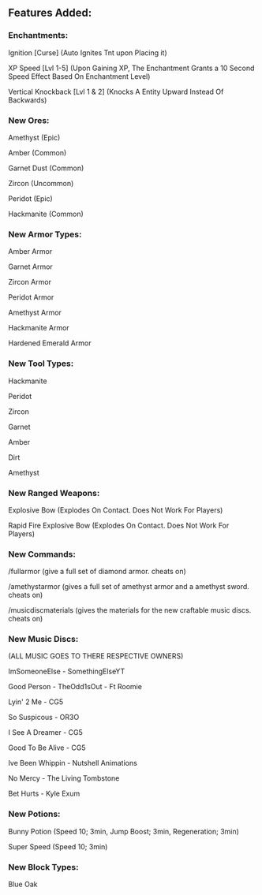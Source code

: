 ## Features Added:

### Enchantments:
Ignition [Curse] (Auto Ignites Tnt upon Placing it)

XP Speed [Lvl 1-5] (Upon Gaining XP, The Enchantment Grants a 10 Second Speed Effect Based On Enchantment Level)

Vertical Knockback [Lvl 1 & 2] (Knocks A Entity Upward Instead Of Backwards)



### New Ores:

Amethyst (Epic)

Amber (Common)

Garnet Dust (Common)

Zircon (Uncommon)

Peridot (Epic)

Hackmanite (Common)


### New Armor Types:

Amber Armor

Garnet Armor

Zircon Armor

Peridot Armor 

Amethyst Armor

Hackmanite Armor

Hardened Emerald Armor

### New Tool Types:

Hackmanite

Peridot

Zircon

Garnet

Amber

Dirt

Amethyst

### New Ranged Weapons:

Explosive Bow (Explodes On Contact. Does Not Work For Players)

Rapid Fire Explosive Bow (Explodes On Contact. Does Not Work For Players)


### New Commands:

/fullarmor (give a full set of diamond armor. cheats on)

/amethystarmor (gives a full set of amethyst armor and a amethyst sword. cheats on)

/musicdiscmaterials (gives the materials for the new craftable music discs. cheats on)


### New Music Discs:
(ALL MUSIC GOES TO THERE RESPECTIVE OWNERS)

ImSomeoneElse - SomethingElseYT

Good Person - TheOdd1sOut - Ft Roomie

Lyin' 2 Me - CG5

So Suspicous - OR3O

I See A Dreamer - CG5

Good To Be Alive - CG5

Ive Been Whippin - Nutshell Animations

No Mercy - The Living Tombstone

Bet Hurts - Kyle Exum


### New Potions:

Bunny Potion (Speed 10; 3min, Jump Boost; 3min, Regeneration; 3min)

Super Speed (Speed 10; 3min)

### New Block Types:

Blue Oak

